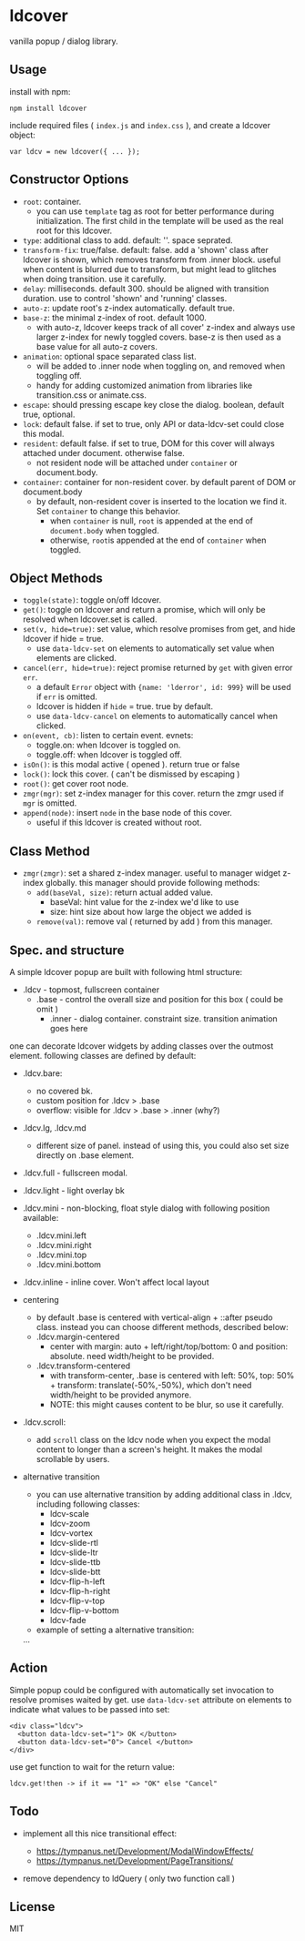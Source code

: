 # ldcover

vanilla popup / dialog library.


## Usage

install with npm:

    npm install ldcover

include required files ( `index.js` and `index.css` ), and create a ldcover object:

    var ldcv = new ldcover({ ... });


## Constructor Options

 - `root`: container.
   - you can use `template` tag as root for better performance during initialization. The first child in the template will be used as the real root for this ldcover.
 - `type`: additional class to add. default: ''. space seprated.
 - `transform-fix`: true/false. default: false.
   add a 'shown' class after ldcover is shown, which removes transform from .inner block.
   useful when content is blurred due to transform, but might lead to glitches when doing transition. use it carefully.
 - `delay`: milliseconds. default 300. should be aligned with transition duration. use to control 'shown' and 'running' classes.
 - `auto-z`: update root's z-index automatically. default true.
 - `base-z`: the minimal z-index of root. default 1000.
   - with auto-z, ldcover keeps track of all cover' z-index and always use larger z-index for newly toggled covers. base-z is then used as a base value for all auto-z covers.
 - `animation`: optional space separated class list.
   - will be added to .inner node when toggling on, and removed when toggling off.
   - handy for adding customized animation from libraries like transition.css or animate.css.
 - `escape`: should pressing escape key close the dialog. boolean, default true, optional.
 - `lock`: default false. if set to true, only API or data-ldcv-set could close this modal.
 - `resident`: default false. if set to true, DOM for this cover will always attached under document. otherwise false.
   - not resident node will be attached under `container` or document.body.
 - `container`: container for non-resident cover. by default parent of DOM or document.body
   - by default, non-resident cover is inserted to the location we find it. Set `container` to change this behavior.
     - when `container` is null, `root` is appended at the end of `document.body` when toggled.
     - otherwise, `root`is appended at the end of `container` when toggled.


## Object Methods

 - `toggle(state)`: toggle on/off ldcover.
 - `get()`: toggle on ldcover and return a promise, which will only be resolved when ldcover.set is called.
 - `set(v, hide=true)`: set value, which resolve promises from get, and hide ldcover if hide = true.
   - use `data-ldcv-set` on elements to automatically set value when elements are clicked.
 - `cancel(err, hide=true)`: reject promise returned by `get` with given error `err`.
   - a default `Error` object with `{name: 'lderror', id: 999}` will be used if `err` is omitted.
   - ldcover is hidden if `hide` = true. true by default.
   - use `data-ldcv-cancel` on elements to automatically cancel when clicked.
 - `on(event, cb)`: listen to certain event. evnets:
   - toggle.on: when ldcover is toggled on.
   - toggle.off: when ldcover is toggled off.
 - `isOn()`: is this modal active ( opened ). return true or false
 - `lock()`: lock this cover. ( can't be dismissed by escaping )
 - `root()`: get cover root node.
 - `zmgr(mgr)`: set z-index manager for this cover. return the zmgr used if `mgr` is omitted.
 - `append(node)`: insert `node` in the base node of this cover.
   - useful if this ldcover is created without root.


## Class Method

 - `zmgr(zmgr)`: set a shared z-index manager. useful to manager widget z-index globally.
   this manager should provide following methods:
   - `add(baseVal, size)`: return actual added value.
     - baseVal: hint value for the z-index we'd like to use
     - size: hint size about how large the object we added is
   - `remove(val)`: remove val ( returned by add ) from this manager.


## Spec. and structure

A simple ldcover popup are built with following html structure:

 * .ldcv          - topmost, fullscreen container
   * .base        - control the overall size and position for this box ( could be omit )
     * .inner     - dialog container. constraint size. transition animation goes here


one can decorate ldcover widgets by adding classes over the outmost element. following classes are defined by default:

 * .ldcv.bare:
   - no covered bk.
   - custom position for .ldcv > .base
   - overflow: visible for .ldcv > .base > .inner (why?)
 * .ldcv.lg, .ldcv.md
   - different size of panel. instead of using this, you could also set size directly on .base element.
 * .ldcv.full - fullscreen modal.
 * .ldcv.light - light overlay bk
 * .ldcv.mini - non-blocking, float style dialog with following position available:
   - .ldcv.mini.left
   - .ldcv.mini.right
   - .ldcv.mini.top
   - .ldcv.mini.bottom
 * .ldcv.inline - inline cover. Won't affect local layout

 * centering
   - by default .base is centered with vertical-align + ::after pseudo class. instead you can choose different methods, described below:
   - .ldcv.margin-centered
     - center with margin: auto + left/right/top/bottom: 0 and position: absolute. need width/height to be provided.
   - .ldcv.transform-centered
     - with transform-center, .base is centered with left: 50%, top: 50% + transform: translate(-50%,-50%), which don't need width/height to be provided anymore.
     - NOTE: this might causes content to be blur, so use it carefully.

 * .ldcv.scroll:
   - add `scroll` class on the ldcv node when you expect the modal content to longer than a screen's height. It makes the modal scrollable by users.

 * alternative transition
   - you can use alternative transition by adding additional class in .ldcv, including following classes:
     - ldcv-scale
     - ldcv-zoom
     - ldcv-vortex
     - ldcv-slide-rtl
     - ldcv-slide-ltr
     - ldcv-slide-ttb
     - ldcv-slide-btt
     - ldcv-flip-h-left
     - ldcv-flip-h-right
     - ldcv-flip-v-top
     - ldcv-flip-v-bottom
     - ldcv-fade
   - example of setting a alternative transition:


    <div class="ldcv ldcv-scale"> ... </div>



## Action

Simple popup could be configured with automatically set invocation to resolve promises waited by get. use `data-ldcv-set` attribute on elements to indicate what values to be passed into set:

    <div class="ldcv">
      <button data-ldcv-set="1"> OK </button>
      <button data-ldcv-set="0"> Cancel </button>
    </div>

use get function to wait for the return value:

    ldcv.get!then -> if it == "1" => "OK" else "Cancel"


## Todo

 * implement all this nice transitional effect:
   - https://tympanus.net/Development/ModalWindowEffects/
   - https://tympanus.net/Development/PageTransitions/
 
 * remove dependency to ldQuery ( only two function call )


## License

MIT
